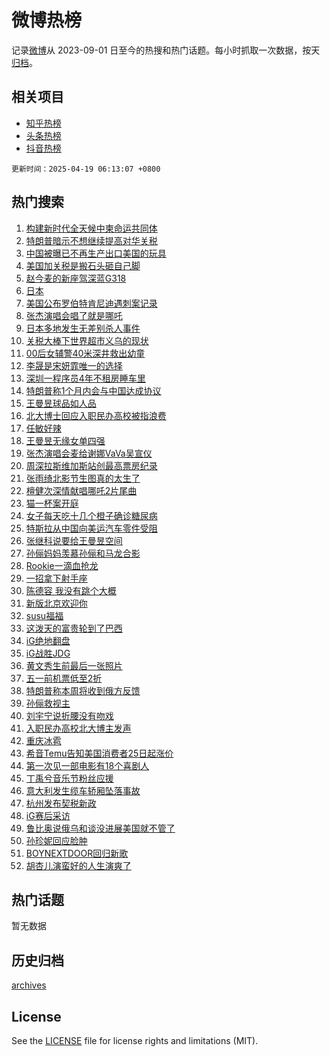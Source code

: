 # 微博热榜

记录[微博](https://www.weibo.com)从 2023-09-01 日至今的热搜和热门话题。每小时抓取一次数据，按天[归档](archives)。

## 相关项目

- [知乎热榜](https://github.com/hotarchive/zhihu)
- [头条热榜](https://github.com/hotarchive/toutiao)
- [抖音热榜](https://github.com/hotarchive/douyin)


`更新时间：2025-04-19 06:13:07 +0800`

## 热门搜索

1. [构建新时代全天候中柬命运共同体](https://m.weibo.cn/search?containerid=100103type%3D1%26t%3D10%26q%3D%23%E6%9E%84%E5%BB%BA%E6%96%B0%E6%97%B6%E4%BB%A3%E5%85%A8%E5%A4%A9%E5%80%99%E4%B8%AD%E6%9F%AC%E5%91%BD%E8%BF%90%E5%85%B1%E5%90%8C%E4%BD%93%23&stream_entry_id=51&isnewpage=1&extparam=seat%3D1%26pos%3D0%26filter_type%3Drealtimehot%26stream_entry_id%3D51%26c_type%3D51%26q%3D%2523%25E6%259E%2584%25E5%25BB%25BA%25E6%2596%25B0%25E6%2597%25B6%25E4%25BB%25A3%25E5%2585%25A8%25E5%25A4%25A9%25E5%2580%2599%25E4%25B8%25AD%25E6%259F%25AC%25E5%2591%25BD%25E8%25BF%2590%25E5%2585%25B1%25E5%2590%258C%25E4%25BD%2593%2523%26cate%3D10103%26dgr%3D0%26display_time%3D1745014386%26pre_seqid%3D174501438631803467272126)
1. [特朗普暗示不想继续提高对华关税](https://m.weibo.cn/search?containerid=100103type%3D1%26t%3D10%26q%3D%23%E7%89%B9%E6%9C%97%E6%99%AE%E6%9A%97%E7%A4%BA%E4%B8%8D%E6%83%B3%E7%BB%A7%E7%BB%AD%E6%8F%90%E9%AB%98%E5%AF%B9%E5%8D%8E%E5%85%B3%E7%A8%8E%23&stream_entry_id=31&isnewpage=1&extparam=seat%3D1%26lcate%3D5001%26band_rank%3D1%26q%3D%2523%25E7%2589%25B9%25E6%259C%2597%25E6%2599%25AE%25E6%259A%2597%25E7%25A4%25BA%25E4%25B8%258D%25E6%2583%25B3%25E7%25BB%25A7%25E7%25BB%25AD%25E6%258F%2590%25E9%25AB%2598%25E5%25AF%25B9%25E5%258D%258E%25E5%2585%25B3%25E7%25A8%258E%2523%26dgr%3D0%26realpos%3D1%26filter_type%3Drealtimehot%26c_type%3D31%26pos%3D0%26cate%3D5001%26flag%3D2%26stream_entry_id%3D31%26display_time%3D1745014386%26pre_seqid%3D174501438631803467272126)
1. [中国被曝已不再生产出口美国的玩具](https://m.weibo.cn/search?containerid=100103type%3D1%26t%3D10%26q%3D%23%E4%B8%AD%E5%9B%BD%E8%A2%AB%E6%9B%9D%E5%B7%B2%E4%B8%8D%E5%86%8D%E7%94%9F%E4%BA%A7%E5%87%BA%E5%8F%A3%E7%BE%8E%E5%9B%BD%E7%9A%84%E7%8E%A9%E5%85%B7%23&stream_entry_id=31&isnewpage=1&extparam=seat%3D1%26lcate%3D5001%26band_rank%3D2%26q%3D%2523%25E4%25B8%25AD%25E5%259B%25BD%25E8%25A2%25AB%25E6%259B%259D%25E5%25B7%25B2%25E4%25B8%258D%25E5%2586%258D%25E7%2594%259F%25E4%25BA%25A7%25E5%2587%25BA%25E5%258F%25A3%25E7%25BE%258E%25E5%259B%25BD%25E7%259A%2584%25E7%258E%25A9%25E5%2585%25B7%2523%26dgr%3D0%26realpos%3D2%26filter_type%3Drealtimehot%26c_type%3D31%26pos%3D1%26cate%3D5001%26flag%3D2%26stream_entry_id%3D31%26display_time%3D1745014386%26pre_seqid%3D174501438631803467272126)
1. [美国加关税是搬石头砸自己脚](https://m.weibo.cn/search?containerid=100103type%3D1%26t%3D10%26q%3D%23%E7%BE%8E%E5%9B%BD%E5%8A%A0%E5%85%B3%E7%A8%8E%E6%98%AF%E6%90%AC%E7%9F%B3%E5%A4%B4%E7%A0%B8%E8%87%AA%E5%B7%B1%E8%84%9A%23&stream_entry_id=31&isnewpage=1&extparam=seat%3D1%26lcate%3D5001%26band_rank%3D3%26q%3D%2523%25E7%25BE%258E%25E5%259B%25BD%25E5%258A%25A0%25E5%2585%25B3%25E7%25A8%258E%25E6%2598%25AF%25E6%2590%25AC%25E7%259F%25B3%25E5%25A4%25B4%25E7%25A0%25B8%25E8%2587%25AA%25E5%25B7%25B1%25E8%2584%259A%2523%26dgr%3D0%26realpos%3D3%26filter_type%3Drealtimehot%26c_type%3D31%26pos%3D2%26cate%3D5001%26flag%3D0%26stream_entry_id%3D31%26display_time%3D1745014386%26pre_seqid%3D174501438631803467272126)
1. [赵今麦的新座驾深蓝G318](https://m.weibo.cn/search?containerid=100103type%3D1%26t%3D10%26q%3D%23%E8%B5%B5%E4%BB%8A%E9%BA%A6%E7%9A%84%E6%96%B0%E5%BA%A7%E9%A9%BE%E6%B7%B1%E8%93%9DG318%23&stream_entry_id=31&isnewpage=1&extparam=seat%3D1%26lcate%3D5001%26band_rank%3D4%26q%3D%2523%25E8%25B5%25B5%25E4%25BB%258A%25E9%25BA%25A6%25E7%259A%2584%25E6%2596%25B0%25E5%25BA%25A7%25E9%25A9%25BE%25E6%25B7%25B1%25E8%2593%259DG318%2523%26dgr%3D0%26adid%3D283433%26filter_type%3Drealtimehot%26is_ad_pos%3D1%26c_type%3D31%26stream_entry_id%3D31%26pos%3D3%26cate%3D5001%26topic_ad%3D1%26display_time%3D1745014386%26pre_seqid%3D174501438631803467272126)
1. [日本](https://m.weibo.cn/search?containerid=100103type%3D1%26t%3D10%26q%3D%E6%97%A5%E6%9C%AC&stream_entry_id=31&isnewpage=1&extparam=seat%3D1%26lcate%3D5001%26band_rank%3D4%26q%3D%25E6%2597%25A5%25E6%259C%25AC%26dgr%3D0%26realpos%3D4%26filter_type%3Drealtimehot%26c_type%3D31%26pos%3D4%26cate%3D5001%26flag%3D2%26stream_entry_id%3D31%26display_time%3D1745014386%26pre_seqid%3D174501438631803467272126)
1. [美国公布罗伯特肯尼迪遇刺案记录](https://m.weibo.cn/search?containerid=100103type%3D1%26t%3D10%26q%3D%23%E7%BE%8E%E5%9B%BD%E5%85%AC%E5%B8%83%E7%BD%97%E4%BC%AF%E7%89%B9%E8%82%AF%E5%B0%BC%E8%BF%AA%E9%81%87%E5%88%BA%E6%A1%88%E8%AE%B0%E5%BD%95%23&stream_entry_id=31&isnewpage=1&extparam=seat%3D1%26lcate%3D5001%26band_rank%3D5%26q%3D%2523%25E7%25BE%258E%25E5%259B%25BD%25E5%2585%25AC%25E5%25B8%2583%25E7%25BD%2597%25E4%25BC%25AF%25E7%2589%25B9%25E8%2582%25AF%25E5%25B0%25BC%25E8%25BF%25AA%25E9%2581%2587%25E5%2588%25BA%25E6%25A1%2588%25E8%25AE%25B0%25E5%25BD%2595%2523%26dgr%3D0%26realpos%3D5%26filter_type%3Drealtimehot%26c_type%3D31%26pos%3D5%26cate%3D5001%26flag%3D0%26stream_entry_id%3D31%26display_time%3D1745014386%26pre_seqid%3D174501438631803467272126)
1. [张杰演唱会唱了就是哪吒](https://m.weibo.cn/search?containerid=100103type%3D1%26t%3D10%26q%3D%23%E5%BC%A0%E6%9D%B0%E6%BC%94%E5%94%B1%E4%BC%9A%E5%94%B1%E4%BA%86%E5%B0%B1%E6%98%AF%E5%93%AA%E5%90%92%23&stream_entry_id=31&isnewpage=1&extparam=seat%3D1%26lcate%3D5001%26band_rank%3D6%26q%3D%2523%25E5%25BC%25A0%25E6%259D%25B0%25E6%25BC%2594%25E5%2594%25B1%25E4%25BC%259A%25E5%2594%25B1%25E4%25BA%2586%25E5%25B0%25B1%25E6%2598%25AF%25E5%2593%25AA%25E5%2590%2592%2523%26dgr%3D0%26realpos%3D6%26filter_type%3Drealtimehot%26c_type%3D31%26pos%3D6%26cate%3D5001%26flag%3D2%26stream_entry_id%3D31%26display_time%3D1745014386%26pre_seqid%3D174501438631803467272126)
1. [日本多地发生无差别杀人事件](https://m.weibo.cn/search?containerid=100103type%3D1%26t%3D10%26q%3D%23%E6%97%A5%E6%9C%AC%E5%A4%9A%E5%9C%B0%E5%8F%91%E7%94%9F%E6%97%A0%E5%B7%AE%E5%88%AB%E6%9D%80%E4%BA%BA%E4%BA%8B%E4%BB%B6%23&stream_entry_id=31&isnewpage=1&extparam=seat%3D1%26lcate%3D5001%26band_rank%3D7%26q%3D%2523%25E6%2597%25A5%25E6%259C%25AC%25E5%25A4%259A%25E5%259C%25B0%25E5%258F%2591%25E7%2594%259F%25E6%2597%25A0%25E5%25B7%25AE%25E5%2588%25AB%25E6%259D%2580%25E4%25BA%25BA%25E4%25BA%258B%25E4%25BB%25B6%2523%26dgr%3D0%26realpos%3D7%26filter_type%3Drealtimehot%26c_type%3D31%26pos%3D7%26cate%3D5001%26flag%3D0%26stream_entry_id%3D31%26display_time%3D1745014386%26pre_seqid%3D174501438631803467272126)
1. [关税大棒下世界超市义乌的现状](https://m.weibo.cn/search?containerid=100103type%3D1%26t%3D10%26q%3D%23%E5%85%B3%E7%A8%8E%E5%A4%A7%E6%A3%92%E4%B8%8B%E4%B8%96%E7%95%8C%E8%B6%85%E5%B8%82%E4%B9%89%E4%B9%8C%E7%9A%84%E7%8E%B0%E7%8A%B6%23&stream_entry_id=31&isnewpage=1&extparam=seat%3D1%26lcate%3D5001%26band_rank%3D8%26q%3D%2523%25E5%2585%25B3%25E7%25A8%258E%25E5%25A4%25A7%25E6%25A3%2592%25E4%25B8%258B%25E4%25B8%2596%25E7%2595%258C%25E8%25B6%2585%25E5%25B8%2582%25E4%25B9%2589%25E4%25B9%258C%25E7%259A%2584%25E7%258E%25B0%25E7%258A%25B6%2523%26dgr%3D0%26realpos%3D8%26filter_type%3Drealtimehot%26c_type%3D31%26pos%3D8%26cate%3D5001%26flag%3D0%26stream_entry_id%3D31%26display_time%3D1745014386%26pre_seqid%3D174501438631803467272126)
1. [00后女辅警40米深井救出幼童](https://m.weibo.cn/search?containerid=100103type%3D1%26t%3D10%26q%3D%2300%E5%90%8E%E5%A5%B3%E8%BE%85%E8%AD%A640%E7%B1%B3%E6%B7%B1%E4%BA%95%E6%95%91%E5%87%BA%E5%B9%BC%E7%AB%A5%23&stream_entry_id=31&isnewpage=1&extparam=seat%3D1%26lcate%3D5001%26band_rank%3D9%26q%3D%252300%25E5%2590%258E%25E5%25A5%25B3%25E8%25BE%2585%25E8%25AD%25A640%25E7%25B1%25B3%25E6%25B7%25B1%25E4%25BA%2595%25E6%2595%2591%25E5%2587%25BA%25E5%25B9%25BC%25E7%25AB%25A5%2523%26dgr%3D0%26realpos%3D9%26filter_type%3Drealtimehot%26c_type%3D31%26pos%3D9%26cate%3D5001%26flag%3D32768%26stream_entry_id%3D31%26display_time%3D1745014386%26pre_seqid%3D174501438631803467272126)
1. [李晟是宋妍霏唯一的选择](https://m.weibo.cn/search?containerid=100103type%3D1%26t%3D10%26q%3D%E6%9D%8E%E6%99%9F%E6%98%AF%E5%AE%8B%E5%A6%8D%E9%9C%8F%E5%94%AF%E4%B8%80%E7%9A%84%E9%80%89%E6%8B%A9&stream_entry_id=31&isnewpage=1&extparam=seat%3D1%26lcate%3D5001%26band_rank%3D10%26q%3D%25E6%259D%258E%25E6%2599%259F%25E6%2598%25AF%25E5%25AE%258B%25E5%25A6%258D%25E9%259C%258F%25E5%2594%25AF%25E4%25B8%2580%25E7%259A%2584%25E9%2580%2589%25E6%258B%25A9%26dgr%3D0%26realpos%3D10%26filter_type%3Drealtimehot%26c_type%3D31%26pos%3D10%26cate%3D5001%26flag%3D1%26stream_entry_id%3D31%26display_time%3D1745014386%26pre_seqid%3D174501438631803467272126)
1. [深圳一程序员4年不租房睡车里](https://m.weibo.cn/search?containerid=100103type%3D1%26t%3D10%26q%3D%23%E6%B7%B1%E5%9C%B3%E4%B8%80%E7%A8%8B%E5%BA%8F%E5%91%984%E5%B9%B4%E4%B8%8D%E7%A7%9F%E6%88%BF%E7%9D%A1%E8%BD%A6%E9%87%8C%23&stream_entry_id=31&isnewpage=1&extparam=seat%3D1%26lcate%3D5001%26band_rank%3D11%26q%3D%2523%25E6%25B7%25B1%25E5%259C%25B3%25E4%25B8%2580%25E7%25A8%258B%25E5%25BA%258F%25E5%2591%25984%25E5%25B9%25B4%25E4%25B8%258D%25E7%25A7%259F%25E6%2588%25BF%25E7%259D%25A1%25E8%25BD%25A6%25E9%2587%258C%2523%26dgr%3D0%26realpos%3D11%26filter_type%3Drealtimehot%26c_type%3D31%26pos%3D11%26cate%3D5001%26flag%3D2%26stream_entry_id%3D31%26display_time%3D1745014386%26pre_seqid%3D174501438631803467272126)
1. [特朗普称1个月内会与中国达成协议](https://m.weibo.cn/search?containerid=100103type%3D1%26t%3D10%26q%3D%23%E7%89%B9%E6%9C%97%E6%99%AE%E7%A7%B01%E4%B8%AA%E6%9C%88%E5%86%85%E4%BC%9A%E4%B8%8E%E4%B8%AD%E5%9B%BD%E8%BE%BE%E6%88%90%E5%8D%8F%E8%AE%AE%23&stream_entry_id=31&isnewpage=1&extparam=seat%3D1%26lcate%3D5001%26band_rank%3D12%26q%3D%2523%25E7%2589%25B9%25E6%259C%2597%25E6%2599%25AE%25E7%25A7%25B01%25E4%25B8%25AA%25E6%259C%2588%25E5%2586%2585%25E4%25BC%259A%25E4%25B8%258E%25E4%25B8%25AD%25E5%259B%25BD%25E8%25BE%25BE%25E6%2588%2590%25E5%258D%258F%25E8%25AE%25AE%2523%26dgr%3D0%26realpos%3D12%26filter_type%3Drealtimehot%26c_type%3D31%26pos%3D12%26cate%3D5001%26flag%3D0%26stream_entry_id%3D31%26display_time%3D1745014386%26pre_seqid%3D174501438631803467272126)
1. [王曼昱球品如人品](https://m.weibo.cn/search?containerid=100103type%3D1%26t%3D10%26q%3D%23%E7%8E%8B%E6%9B%BC%E6%98%B1%E7%90%83%E5%93%81%E5%A6%82%E4%BA%BA%E5%93%81%23&stream_entry_id=31&isnewpage=1&extparam=seat%3D1%26lcate%3D5001%26band_rank%3D13%26q%3D%2523%25E7%258E%258B%25E6%259B%25BC%25E6%2598%25B1%25E7%2590%2583%25E5%2593%2581%25E5%25A6%2582%25E4%25BA%25BA%25E5%2593%2581%2523%26dgr%3D0%26realpos%3D13%26filter_type%3Drealtimehot%26c_type%3D31%26pos%3D13%26cate%3D5001%26flag%3D0%26stream_entry_id%3D31%26display_time%3D1745014386%26pre_seqid%3D174501438631803467272126)
1. [北大博士回应入职民办高校被指浪费](https://m.weibo.cn/search?containerid=100103type%3D1%26t%3D10%26q%3D%23%E5%8C%97%E5%A4%A7%E5%8D%9A%E5%A3%AB%E5%9B%9E%E5%BA%94%E5%85%A5%E8%81%8C%E6%B0%91%E5%8A%9E%E9%AB%98%E6%A0%A1%E8%A2%AB%E6%8C%87%E6%B5%AA%E8%B4%B9%23&stream_entry_id=31&isnewpage=1&extparam=seat%3D1%26lcate%3D5001%26band_rank%3D14%26q%3D%2523%25E5%258C%2597%25E5%25A4%25A7%25E5%258D%259A%25E5%25A3%25AB%25E5%259B%259E%25E5%25BA%2594%25E5%2585%25A5%25E8%2581%258C%25E6%25B0%2591%25E5%258A%259E%25E9%25AB%2598%25E6%25A0%25A1%25E8%25A2%25AB%25E6%258C%2587%25E6%25B5%25AA%25E8%25B4%25B9%2523%26dgr%3D0%26realpos%3D14%26filter_type%3Drealtimehot%26c_type%3D31%26pos%3D14%26cate%3D5001%26flag%3D0%26stream_entry_id%3D31%26display_time%3D1745014386%26pre_seqid%3D174501438631803467272126)
1. [任敏好辣](https://m.weibo.cn/search?containerid=100103type%3D1%26t%3D10%26q%3D%E4%BB%BB%E6%95%8F%E5%A5%BD%E8%BE%A3&stream_entry_id=31&isnewpage=1&extparam=seat%3D1%26lcate%3D5001%26band_rank%3D15%26q%3D%25E4%25BB%25BB%25E6%2595%258F%25E5%25A5%25BD%25E8%25BE%25A3%26dgr%3D0%26realpos%3D15%26filter_type%3Drealtimehot%26c_type%3D31%26pos%3D15%26cate%3D5001%26flag%3D2%26stream_entry_id%3D31%26display_time%3D1745014386%26pre_seqid%3D174501438631803467272126)
1. [王曼昱无缘女单四强](https://m.weibo.cn/search?containerid=100103type%3D1%26t%3D10%26q%3D%23%E7%8E%8B%E6%9B%BC%E6%98%B1%E6%97%A0%E7%BC%98%E5%A5%B3%E5%8D%95%E5%9B%9B%E5%BC%BA%23&stream_entry_id=31&isnewpage=1&extparam=seat%3D1%26lcate%3D5001%26band_rank%3D16%26q%3D%2523%25E7%258E%258B%25E6%259B%25BC%25E6%2598%25B1%25E6%2597%25A0%25E7%25BC%2598%25E5%25A5%25B3%25E5%258D%2595%25E5%259B%259B%25E5%25BC%25BA%2523%26dgr%3D0%26realpos%3D16%26filter_type%3Drealtimehot%26c_type%3D31%26pos%3D16%26cate%3D5001%26flag%3D0%26stream_entry_id%3D31%26display_time%3D1745014386%26pre_seqid%3D174501438631803467272126)
1. [张杰演唱会麦给谢娜VaVa吴宣仪](https://m.weibo.cn/search?containerid=100103type%3D1%26t%3D10%26q%3D%E5%BC%A0%E6%9D%B0%E6%BC%94%E5%94%B1%E4%BC%9A%E9%BA%A6%E7%BB%99%E8%B0%A2%E5%A8%9CVaVa%E5%90%B4%E5%AE%A3%E4%BB%AA&stream_entry_id=31&isnewpage=1&extparam=seat%3D1%26lcate%3D5001%26band_rank%3D17%26q%3D%25E5%25BC%25A0%25E6%259D%25B0%25E6%25BC%2594%25E5%2594%25B1%25E4%25BC%259A%25E9%25BA%25A6%25E7%25BB%2599%25E8%25B0%25A2%25E5%25A8%259CVaVa%25E5%2590%25B4%25E5%25AE%25A3%25E4%25BB%25AA%26dgr%3D0%26realpos%3D17%26filter_type%3Drealtimehot%26c_type%3D31%26pos%3D17%26cate%3D5001%26flag%3D0%26stream_entry_id%3D31%26display_time%3D1745014386%26pre_seqid%3D174501438631803467272126)
1. [周深拉斯维加斯站创最高票房纪录](https://m.weibo.cn/search?containerid=100103type%3D1%26t%3D10%26q%3D%23%E5%91%A8%E6%B7%B1%E6%8B%89%E6%96%AF%E7%BB%B4%E5%8A%A0%E6%96%AF%E7%AB%99%E5%88%9B%E6%9C%80%E9%AB%98%E7%A5%A8%E6%88%BF%E7%BA%AA%E5%BD%95%23&stream_entry_id=31&isnewpage=1&extparam=seat%3D1%26lcate%3D5001%26band_rank%3D18%26q%3D%2523%25E5%2591%25A8%25E6%25B7%25B1%25E6%258B%2589%25E6%2596%25AF%25E7%25BB%25B4%25E5%258A%25A0%25E6%2596%25AF%25E7%25AB%2599%25E5%2588%259B%25E6%259C%2580%25E9%25AB%2598%25E7%25A5%25A8%25E6%2588%25BF%25E7%25BA%25AA%25E5%25BD%2595%2523%26dgr%3D0%26realpos%3D18%26filter_type%3Drealtimehot%26c_type%3D31%26pos%3D18%26cate%3D5001%26flag%3D0%26stream_entry_id%3D31%26display_time%3D1745014386%26pre_seqid%3D174501438631803467272126)
1. [张雨绮北影节生图真的太生了](https://m.weibo.cn/search?containerid=100103type%3D1%26t%3D10%26q%3D%E5%BC%A0%E9%9B%A8%E7%BB%AE%E5%8C%97%E5%BD%B1%E8%8A%82%E7%94%9F%E5%9B%BE%E7%9C%9F%E7%9A%84%E5%A4%AA%E7%94%9F%E4%BA%86&stream_entry_id=31&isnewpage=1&extparam=seat%3D1%26lcate%3D5001%26band_rank%3D19%26q%3D%25E5%25BC%25A0%25E9%259B%25A8%25E7%25BB%25AE%25E5%258C%2597%25E5%25BD%25B1%25E8%258A%2582%25E7%2594%259F%25E5%259B%25BE%25E7%259C%259F%25E7%259A%2584%25E5%25A4%25AA%25E7%2594%259F%25E4%25BA%2586%26dgr%3D0%26realpos%3D19%26filter_type%3Drealtimehot%26c_type%3D31%26pos%3D19%26cate%3D5001%26flag%3D0%26stream_entry_id%3D31%26display_time%3D1745014386%26pre_seqid%3D174501438631803467272126)
1. [檀健次深情献唱哪吒2片尾曲](https://m.weibo.cn/search?containerid=100103type%3D1%26t%3D10%26q%3D%23%E6%AA%80%E5%81%A5%E6%AC%A1%E6%B7%B1%E6%83%85%E7%8C%AE%E5%94%B1%E5%93%AA%E5%90%922%E7%89%87%E5%B0%BE%E6%9B%B2%23&stream_entry_id=31&isnewpage=1&extparam=seat%3D1%26lcate%3D5001%26band_rank%3D20%26q%3D%2523%25E6%25AA%2580%25E5%2581%25A5%25E6%25AC%25A1%25E6%25B7%25B1%25E6%2583%2585%25E7%258C%25AE%25E5%2594%25B1%25E5%2593%25AA%25E5%2590%25922%25E7%2589%2587%25E5%25B0%25BE%25E6%259B%25B2%2523%26dgr%3D0%26realpos%3D20%26filter_type%3Drealtimehot%26c_type%3D31%26pos%3D20%26cate%3D5001%26flag%3D0%26stream_entry_id%3D31%26display_time%3D1745014386%26pre_seqid%3D174501438631803467272126)
1. [猫一杯案开庭](https://m.weibo.cn/search?containerid=100103type%3D1%26t%3D10%26q%3D%23%E7%8C%AB%E4%B8%80%E6%9D%AF%E6%A1%88%E5%BC%80%E5%BA%AD%23&stream_entry_id=31&isnewpage=1&extparam=seat%3D1%26lcate%3D5001%26band_rank%3D21%26q%3D%2523%25E7%258C%25AB%25E4%25B8%2580%25E6%259D%25AF%25E6%25A1%2588%25E5%25BC%2580%25E5%25BA%25AD%2523%26dgr%3D0%26realpos%3D21%26filter_type%3Drealtimehot%26c_type%3D31%26pos%3D21%26cate%3D5001%26flag%3D0%26stream_entry_id%3D31%26display_time%3D1745014386%26pre_seqid%3D174501438631803467272126)
1. [女子每天吃十几个橙子确诊糖尿病](https://m.weibo.cn/search?containerid=100103type%3D1%26t%3D10%26q%3D%23%E5%A5%B3%E5%AD%90%E6%AF%8F%E5%A4%A9%E5%90%83%E5%8D%81%E5%87%A0%E4%B8%AA%E6%A9%99%E5%AD%90%E7%A1%AE%E8%AF%8A%E7%B3%96%E5%B0%BF%E7%97%85%23&stream_entry_id=31&isnewpage=1&extparam=seat%3D1%26lcate%3D5001%26band_rank%3D22%26q%3D%2523%25E5%25A5%25B3%25E5%25AD%2590%25E6%25AF%258F%25E5%25A4%25A9%25E5%2590%2583%25E5%258D%2581%25E5%2587%25A0%25E4%25B8%25AA%25E6%25A9%2599%25E5%25AD%2590%25E7%25A1%25AE%25E8%25AF%258A%25E7%25B3%2596%25E5%25B0%25BF%25E7%2597%2585%2523%26dgr%3D0%26realpos%3D22%26filter_type%3Drealtimehot%26c_type%3D31%26pos%3D22%26cate%3D5001%26flag%3D0%26stream_entry_id%3D31%26display_time%3D1745014386%26pre_seqid%3D174501438631803467272126)
1. [特斯拉从中国向美运汽车零件受阻](https://m.weibo.cn/search?containerid=100103type%3D1%26t%3D10%26q%3D%23%E7%89%B9%E6%96%AF%E6%8B%89%E4%BB%8E%E4%B8%AD%E5%9B%BD%E5%90%91%E7%BE%8E%E8%BF%90%E6%B1%BD%E8%BD%A6%E9%9B%B6%E4%BB%B6%E5%8F%97%E9%98%BB%23&stream_entry_id=31&isnewpage=1&extparam=seat%3D1%26lcate%3D5001%26band_rank%3D23%26q%3D%2523%25E7%2589%25B9%25E6%2596%25AF%25E6%258B%2589%25E4%25BB%258E%25E4%25B8%25AD%25E5%259B%25BD%25E5%2590%2591%25E7%25BE%258E%25E8%25BF%2590%25E6%25B1%25BD%25E8%25BD%25A6%25E9%259B%25B6%25E4%25BB%25B6%25E5%258F%2597%25E9%2598%25BB%2523%26dgr%3D0%26realpos%3D23%26filter_type%3Drealtimehot%26c_type%3D31%26pos%3D23%26cate%3D5001%26flag%3D1%26stream_entry_id%3D31%26display_time%3D1745014386%26pre_seqid%3D174501438631803467272126)
1. [张继科说要给王曼昱空间](https://m.weibo.cn/search?containerid=100103type%3D1%26t%3D10%26q%3D%23%E5%BC%A0%E7%BB%A7%E7%A7%91%E8%AF%B4%E8%A6%81%E7%BB%99%E7%8E%8B%E6%9B%BC%E6%98%B1%E7%A9%BA%E9%97%B4%23&stream_entry_id=31&isnewpage=1&extparam=seat%3D1%26lcate%3D5001%26band_rank%3D24%26q%3D%2523%25E5%25BC%25A0%25E7%25BB%25A7%25E7%25A7%2591%25E8%25AF%25B4%25E8%25A6%2581%25E7%25BB%2599%25E7%258E%258B%25E6%259B%25BC%25E6%2598%25B1%25E7%25A9%25BA%25E9%2597%25B4%2523%26dgr%3D0%26realpos%3D24%26filter_type%3Drealtimehot%26c_type%3D31%26pos%3D24%26cate%3D5001%26flag%3D0%26stream_entry_id%3D31%26display_time%3D1745014386%26pre_seqid%3D174501438631803467272126)
1. [孙俪妈妈羡慕孙俪和马龙合影](https://m.weibo.cn/search?containerid=100103type%3D1%26t%3D10%26q%3D%23%E5%AD%99%E4%BF%AA%E5%A6%88%E5%A6%88%E7%BE%A1%E6%85%95%E5%AD%99%E4%BF%AA%E5%92%8C%E9%A9%AC%E9%BE%99%E5%90%88%E5%BD%B1%23&stream_entry_id=31&isnewpage=1&extparam=seat%3D1%26lcate%3D5001%26band_rank%3D25%26q%3D%2523%25E5%25AD%2599%25E4%25BF%25AA%25E5%25A6%2588%25E5%25A6%2588%25E7%25BE%25A1%25E6%2585%2595%25E5%25AD%2599%25E4%25BF%25AA%25E5%2592%258C%25E9%25A9%25AC%25E9%25BE%2599%25E5%2590%2588%25E5%25BD%25B1%2523%26dgr%3D0%26realpos%3D25%26filter_type%3Drealtimehot%26c_type%3D31%26pos%3D25%26cate%3D5001%26flag%3D0%26stream_entry_id%3D31%26display_time%3D1745014386%26pre_seqid%3D174501438631803467272126)
1. [Rookie一滴血抢龙](https://m.weibo.cn/search?containerid=100103type%3D1%26t%3D10%26q%3DRookie%E4%B8%80%E6%BB%B4%E8%A1%80%E6%8A%A2%E9%BE%99&stream_entry_id=31&isnewpage=1&extparam=seat%3D1%26lcate%3D5001%26band_rank%3D26%26q%3DRookie%25E4%25B8%2580%25E6%25BB%25B4%25E8%25A1%2580%25E6%258A%25A2%25E9%25BE%2599%26dgr%3D0%26realpos%3D26%26filter_type%3Drealtimehot%26c_type%3D31%26pos%3D26%26cate%3D5001%26flag%3D0%26stream_entry_id%3D31%26display_time%3D1745014386%26pre_seqid%3D174501438631803467272126)
1. [一招拿下射手座](https://m.weibo.cn/search?containerid=100103type%3D1%26t%3D10%26q%3D%23%E4%B8%80%E6%8B%9B%E6%8B%BF%E4%B8%8B%E5%B0%84%E6%89%8B%E5%BA%A7%23&stream_entry_id=31&isnewpage=1&extparam=seat%3D1%26lcate%3D5001%26band_rank%3D27%26q%3D%2523%25E4%25B8%2580%25E6%258B%259B%25E6%258B%25BF%25E4%25B8%258B%25E5%25B0%2584%25E6%2589%258B%25E5%25BA%25A7%2523%26dgr%3D0%26realpos%3D27%26filter_type%3Drealtimehot%26c_type%3D31%26pos%3D27%26cate%3D5001%26flag%3D0%26stream_entry_id%3D31%26display_time%3D1745014386%26pre_seqid%3D174501438631803467272126)
1. [陈德容 我没有跳个大概](https://m.weibo.cn/search?containerid=100103type%3D1%26t%3D10%26q%3D%E9%99%88%E5%BE%B7%E5%AE%B9+%E6%88%91%E6%B2%A1%E6%9C%89%E8%B7%B3%E4%B8%AA%E5%A4%A7%E6%A6%82&stream_entry_id=31&isnewpage=1&extparam=seat%3D1%26lcate%3D5001%26band_rank%3D28%26q%3D%25E9%2599%2588%25E5%25BE%25B7%25E5%25AE%25B9%2520%25E6%2588%2591%25E6%25B2%25A1%25E6%259C%2589%25E8%25B7%25B3%25E4%25B8%25AA%25E5%25A4%25A7%25E6%25A6%2582%26dgr%3D0%26realpos%3D28%26filter_type%3Drealtimehot%26c_type%3D31%26pos%3D28%26cate%3D5001%26flag%3D0%26stream_entry_id%3D31%26display_time%3D1745014386%26pre_seqid%3D174501438631803467272126)
1. [新版北京欢迎你](https://m.weibo.cn/search?containerid=100103type%3D1%26t%3D10%26q%3D%23%E6%96%B0%E7%89%88%E5%8C%97%E4%BA%AC%E6%AC%A2%E8%BF%8E%E4%BD%A0%23&stream_entry_id=31&isnewpage=1&extparam=seat%3D1%26lcate%3D5001%26band_rank%3D29%26q%3D%2523%25E6%2596%25B0%25E7%2589%2588%25E5%258C%2597%25E4%25BA%25AC%25E6%25AC%25A2%25E8%25BF%258E%25E4%25BD%25A0%2523%26dgr%3D0%26realpos%3D29%26filter_type%3Drealtimehot%26c_type%3D31%26pos%3D29%26cate%3D5001%26flag%3D0%26stream_entry_id%3D31%26display_time%3D1745014386%26pre_seqid%3D174501438631803467272126)
1. [susu福福](https://m.weibo.cn/search?containerid=100103type%3D1%26t%3D10%26q%3D%23susu%E7%A6%8F%E7%A6%8F%23&stream_entry_id=31&isnewpage=1&extparam=seat%3D1%26lcate%3D5001%26band_rank%3D30%26q%3D%2523susu%25E7%25A6%258F%25E7%25A6%258F%2523%26dgr%3D0%26realpos%3D30%26filter_type%3Drealtimehot%26c_type%3D31%26pos%3D30%26cate%3D5001%26flag%3D0%26stream_entry_id%3D31%26display_time%3D1745014386%26pre_seqid%3D174501438631803467272126)
1. [这泼天的富贵轮到了巴西](https://m.weibo.cn/search?containerid=100103type%3D1%26t%3D10%26q%3D%23%E8%BF%99%E6%B3%BC%E5%A4%A9%E7%9A%84%E5%AF%8C%E8%B4%B5%E8%BD%AE%E5%88%B0%E4%BA%86%E5%B7%B4%E8%A5%BF%23&stream_entry_id=31&isnewpage=1&extparam=seat%3D1%26lcate%3D5001%26band_rank%3D31%26q%3D%2523%25E8%25BF%2599%25E6%25B3%25BC%25E5%25A4%25A9%25E7%259A%2584%25E5%25AF%258C%25E8%25B4%25B5%25E8%25BD%25AE%25E5%2588%25B0%25E4%25BA%2586%25E5%25B7%25B4%25E8%25A5%25BF%2523%26dgr%3D0%26realpos%3D31%26filter_type%3Drealtimehot%26c_type%3D31%26pos%3D31%26cate%3D5001%26flag%3D1%26stream_entry_id%3D31%26display_time%3D1745014386%26pre_seqid%3D174501438631803467272126)
1. [iG绝地翻盘](https://m.weibo.cn/search?containerid=100103type%3D1%26t%3D10%26q%3D%23iG%E7%BB%9D%E5%9C%B0%E7%BF%BB%E7%9B%98%23&stream_entry_id=31&isnewpage=1&extparam=seat%3D1%26lcate%3D5001%26band_rank%3D32%26q%3D%2523iG%25E7%25BB%259D%25E5%259C%25B0%25E7%25BF%25BB%25E7%259B%2598%2523%26dgr%3D0%26realpos%3D32%26filter_type%3Drealtimehot%26c_type%3D31%26pos%3D32%26cate%3D5001%26flag%3D0%26stream_entry_id%3D31%26display_time%3D1745014386%26pre_seqid%3D174501438631803467272126)
1. [iG战胜JDG](https://m.weibo.cn/search?containerid=100103type%3D1%26t%3D10%26q%3D%23iG%E6%88%98%E8%83%9CJDG%23&stream_entry_id=31&isnewpage=1&extparam=seat%3D1%26lcate%3D5001%26band_rank%3D33%26q%3D%2523iG%25E6%2588%2598%25E8%2583%259CJDG%2523%26dgr%3D0%26realpos%3D33%26filter_type%3Drealtimehot%26c_type%3D31%26pos%3D33%26cate%3D5001%26flag%3D0%26stream_entry_id%3D31%26display_time%3D1745014386%26pre_seqid%3D174501438631803467272126)
1. [黄文秀生前最后一张照片](https://m.weibo.cn/search?containerid=100103type%3D1%26t%3D10%26q%3D%23%E9%BB%84%E6%96%87%E7%A7%80%E7%94%9F%E5%89%8D%E6%9C%80%E5%90%8E%E4%B8%80%E5%BC%A0%E7%85%A7%E7%89%87%23&stream_entry_id=31&isnewpage=1&extparam=seat%3D1%26lcate%3D5001%26band_rank%3D34%26q%3D%2523%25E9%25BB%2584%25E6%2596%2587%25E7%25A7%2580%25E7%2594%259F%25E5%2589%258D%25E6%259C%2580%25E5%2590%258E%25E4%25B8%2580%25E5%25BC%25A0%25E7%2585%25A7%25E7%2589%2587%2523%26dgr%3D0%26realpos%3D34%26filter_type%3Drealtimehot%26c_type%3D31%26pos%3D34%26cate%3D5001%26flag%3D0%26stream_entry_id%3D31%26display_time%3D1745014386%26pre_seqid%3D174501438631803467272126)
1. [五一前机票低至2折](https://m.weibo.cn/search?containerid=100103type%3D1%26t%3D10%26q%3D%23%E4%BA%94%E4%B8%80%E5%89%8D%E6%9C%BA%E7%A5%A8%E4%BD%8E%E8%87%B32%E6%8A%98%23&stream_entry_id=31&isnewpage=1&extparam=seat%3D1%26lcate%3D5001%26band_rank%3D35%26q%3D%2523%25E4%25BA%2594%25E4%25B8%2580%25E5%2589%258D%25E6%259C%25BA%25E7%25A5%25A8%25E4%25BD%258E%25E8%2587%25B32%25E6%258A%2598%2523%26dgr%3D0%26realpos%3D35%26filter_type%3Drealtimehot%26c_type%3D31%26pos%3D35%26cate%3D5001%26flag%3D0%26stream_entry_id%3D31%26display_time%3D1745014386%26pre_seqid%3D174501438631803467272126)
1. [特朗普称本周将收到俄方反馈](https://m.weibo.cn/search?containerid=100103type%3D1%26t%3D10%26q%3D%23%E7%89%B9%E6%9C%97%E6%99%AE%E7%A7%B0%E6%9C%AC%E5%91%A8%E5%B0%86%E6%94%B6%E5%88%B0%E4%BF%84%E6%96%B9%E5%8F%8D%E9%A6%88%23&stream_entry_id=31&isnewpage=1&extparam=seat%3D1%26lcate%3D5001%26band_rank%3D36%26q%3D%2523%25E7%2589%25B9%25E6%259C%2597%25E6%2599%25AE%25E7%25A7%25B0%25E6%259C%25AC%25E5%2591%25A8%25E5%25B0%2586%25E6%2594%25B6%25E5%2588%25B0%25E4%25BF%2584%25E6%2596%25B9%25E5%258F%258D%25E9%25A6%2588%2523%26dgr%3D0%26realpos%3D36%26filter_type%3Drealtimehot%26c_type%3D31%26pos%3D36%26cate%3D5001%26flag%3D0%26stream_entry_id%3D31%26display_time%3D1745014386%26pre_seqid%3D174501438631803467272126)
1. [孙俪救视主](https://m.weibo.cn/search?containerid=100103type%3D1%26t%3D10%26q%3D%E5%AD%99%E4%BF%AA%E6%95%91%E8%A7%86%E4%B8%BB&stream_entry_id=31&isnewpage=1&extparam=seat%3D1%26lcate%3D5001%26band_rank%3D37%26q%3D%25E5%25AD%2599%25E4%25BF%25AA%25E6%2595%2591%25E8%25A7%2586%25E4%25B8%25BB%26dgr%3D0%26realpos%3D37%26filter_type%3Drealtimehot%26c_type%3D31%26pos%3D37%26cate%3D5001%26flag%3D0%26stream_entry_id%3D31%26display_time%3D1745014386%26pre_seqid%3D174501438631803467272126)
1. [刘宇宁说折腰没有吻戏](https://m.weibo.cn/search?containerid=100103type%3D1%26t%3D10%26q%3D%23%E5%88%98%E5%AE%87%E5%AE%81%E8%AF%B4%E6%8A%98%E8%85%B0%E6%B2%A1%E6%9C%89%E5%90%BB%E6%88%8F%23&stream_entry_id=31&isnewpage=1&extparam=seat%3D1%26lcate%3D5001%26band_rank%3D38%26q%3D%2523%25E5%2588%2598%25E5%25AE%2587%25E5%25AE%2581%25E8%25AF%25B4%25E6%258A%2598%25E8%2585%25B0%25E6%25B2%25A1%25E6%259C%2589%25E5%2590%25BB%25E6%2588%258F%2523%26dgr%3D0%26realpos%3D38%26filter_type%3Drealtimehot%26c_type%3D31%26pos%3D38%26cate%3D5001%26flag%3D0%26stream_entry_id%3D31%26display_time%3D1745014386%26pre_seqid%3D174501438631803467272126)
1. [入职民办高校北大博主发声](https://m.weibo.cn/search?containerid=100103type%3D1%26t%3D10%26q%3D%23%E5%85%A5%E8%81%8C%E6%B0%91%E5%8A%9E%E9%AB%98%E6%A0%A1%E5%8C%97%E5%A4%A7%E5%8D%9A%E4%B8%BB%E5%8F%91%E5%A3%B0%23&stream_entry_id=31&isnewpage=1&extparam=seat%3D1%26lcate%3D5001%26band_rank%3D39%26q%3D%2523%25E5%2585%25A5%25E8%2581%258C%25E6%25B0%2591%25E5%258A%259E%25E9%25AB%2598%25E6%25A0%25A1%25E5%258C%2597%25E5%25A4%25A7%25E5%258D%259A%25E4%25B8%25BB%25E5%258F%2591%25E5%25A3%25B0%2523%26dgr%3D0%26realpos%3D39%26filter_type%3Drealtimehot%26c_type%3D31%26pos%3D39%26cate%3D5001%26flag%3D0%26stream_entry_id%3D31%26display_time%3D1745014386%26pre_seqid%3D174501438631803467272126)
1. [重庆冰雹](https://m.weibo.cn/search?containerid=100103type%3D1%26t%3D10%26q%3D%E9%87%8D%E5%BA%86%E5%86%B0%E9%9B%B9&stream_entry_id=31&isnewpage=1&extparam=seat%3D1%26lcate%3D5001%26band_rank%3D40%26q%3D%25E9%2587%258D%25E5%25BA%2586%25E5%2586%25B0%25E9%259B%25B9%26dgr%3D0%26realpos%3D40%26filter_type%3Drealtimehot%26c_type%3D31%26pos%3D40%26cate%3D5001%26flag%3D0%26stream_entry_id%3D31%26display_time%3D1745014386%26pre_seqid%3D174501438631803467272126)
1. [希音Temu告知美国消费者25日起涨价](https://m.weibo.cn/search?containerid=100103type%3D1%26t%3D10%26q%3D%23%E5%B8%8C%E9%9F%B3Temu%E5%91%8A%E7%9F%A5%E7%BE%8E%E5%9B%BD%E6%B6%88%E8%B4%B9%E8%80%8525%E6%97%A5%E8%B5%B7%E6%B6%A8%E4%BB%B7%23&stream_entry_id=31&isnewpage=1&extparam=seat%3D1%26lcate%3D5001%26band_rank%3D41%26q%3D%2523%25E5%25B8%258C%25E9%259F%25B3Temu%25E5%2591%258A%25E7%259F%25A5%25E7%25BE%258E%25E5%259B%25BD%25E6%25B6%2588%25E8%25B4%25B9%25E8%2580%258525%25E6%2597%25A5%25E8%25B5%25B7%25E6%25B6%25A8%25E4%25BB%25B7%2523%26dgr%3D0%26realpos%3D41%26filter_type%3Drealtimehot%26c_type%3D31%26pos%3D41%26cate%3D5001%26flag%3D0%26stream_entry_id%3D31%26display_time%3D1745014386%26pre_seqid%3D174501438631803467272126)
1. [第一次见一部电影有18个喜剧人](https://m.weibo.cn/search?containerid=100103type%3D1%26t%3D10%26q%3D%E7%AC%AC%E4%B8%80%E6%AC%A1%E8%A7%81%E4%B8%80%E9%83%A8%E7%94%B5%E5%BD%B1%E6%9C%8918%E4%B8%AA%E5%96%9C%E5%89%A7%E4%BA%BA&stream_entry_id=31&isnewpage=1&extparam=seat%3D1%26lcate%3D5001%26band_rank%3D42%26q%3D%25E7%25AC%25AC%25E4%25B8%2580%25E6%25AC%25A1%25E8%25A7%2581%25E4%25B8%2580%25E9%2583%25A8%25E7%2594%25B5%25E5%25BD%25B1%25E6%259C%258918%25E4%25B8%25AA%25E5%2596%259C%25E5%2589%25A7%25E4%25BA%25BA%26dgr%3D0%26realpos%3D42%26filter_type%3Drealtimehot%26c_type%3D31%26pos%3D42%26cate%3D5001%26flag%3D0%26stream_entry_id%3D31%26display_time%3D1745014386%26pre_seqid%3D174501438631803467272126)
1. [丁禹兮音乐节粉丝应援](https://m.weibo.cn/search?containerid=100103type%3D1%26t%3D10%26q%3D%E4%B8%81%E7%A6%B9%E5%85%AE%E9%9F%B3%E4%B9%90%E8%8A%82%E7%B2%89%E4%B8%9D%E5%BA%94%E6%8F%B4&stream_entry_id=31&isnewpage=1&extparam=seat%3D1%26lcate%3D5001%26band_rank%3D43%26q%3D%25E4%25B8%2581%25E7%25A6%25B9%25E5%2585%25AE%25E9%259F%25B3%25E4%25B9%2590%25E8%258A%2582%25E7%25B2%2589%25E4%25B8%259D%25E5%25BA%2594%25E6%258F%25B4%26dgr%3D0%26realpos%3D43%26filter_type%3Drealtimehot%26c_type%3D31%26pos%3D43%26cate%3D5001%26flag%3D0%26stream_entry_id%3D31%26display_time%3D1745014386%26pre_seqid%3D174501438631803467272126)
1. [意大利发生缆车轿厢坠落事故](https://m.weibo.cn/search?containerid=100103type%3D1%26t%3D10%26q%3D%23%E6%84%8F%E5%A4%A7%E5%88%A9%E5%8F%91%E7%94%9F%E7%BC%86%E8%BD%A6%E8%BD%BF%E5%8E%A2%E5%9D%A0%E8%90%BD%E4%BA%8B%E6%95%85%23&stream_entry_id=31&isnewpage=1&extparam=seat%3D1%26lcate%3D5001%26band_rank%3D44%26q%3D%2523%25E6%2584%258F%25E5%25A4%25A7%25E5%2588%25A9%25E5%258F%2591%25E7%2594%259F%25E7%25BC%2586%25E8%25BD%25A6%25E8%25BD%25BF%25E5%258E%25A2%25E5%259D%25A0%25E8%2590%25BD%25E4%25BA%258B%25E6%2595%2585%2523%26dgr%3D0%26realpos%3D44%26filter_type%3Drealtimehot%26c_type%3D31%26pos%3D44%26cate%3D5001%26flag%3D0%26stream_entry_id%3D31%26display_time%3D1745014386%26pre_seqid%3D174501438631803467272126)
1. [杭州发布契税新政](https://m.weibo.cn/search?containerid=100103type%3D1%26t%3D10%26q%3D%23%E6%9D%AD%E5%B7%9E%E5%8F%91%E5%B8%83%E5%A5%91%E7%A8%8E%E6%96%B0%E6%94%BF%23&stream_entry_id=31&isnewpage=1&extparam=seat%3D1%26lcate%3D5001%26band_rank%3D45%26q%3D%2523%25E6%259D%25AD%25E5%25B7%259E%25E5%258F%2591%25E5%25B8%2583%25E5%25A5%2591%25E7%25A8%258E%25E6%2596%25B0%25E6%2594%25BF%2523%26dgr%3D0%26realpos%3D45%26filter_type%3Drealtimehot%26c_type%3D31%26pos%3D45%26cate%3D5001%26flag%3D1%26stream_entry_id%3D31%26display_time%3D1745014386%26pre_seqid%3D174501438631803467272126)
1. [iG赛后采访](https://m.weibo.cn/search?containerid=100103type%3D1%26t%3D10%26q%3DiG%E8%B5%9B%E5%90%8E%E9%87%87%E8%AE%BF&stream_entry_id=31&isnewpage=1&extparam=seat%3D1%26lcate%3D5001%26band_rank%3D46%26q%3DiG%25E8%25B5%259B%25E5%2590%258E%25E9%2587%2587%25E8%25AE%25BF%26dgr%3D0%26realpos%3D46%26filter_type%3Drealtimehot%26c_type%3D31%26pos%3D46%26cate%3D5001%26flag%3D0%26stream_entry_id%3D31%26display_time%3D1745014386%26pre_seqid%3D174501438631803467272126)
1. [鲁比奥说俄乌和谈没进展美国就不管了](https://m.weibo.cn/search?containerid=100103type%3D1%26t%3D10%26q%3D%23%E9%B2%81%E6%AF%94%E5%A5%A5%E8%AF%B4%E4%BF%84%E4%B9%8C%E5%92%8C%E8%B0%88%E6%B2%A1%E8%BF%9B%E5%B1%95%E7%BE%8E%E5%9B%BD%E5%B0%B1%E4%B8%8D%E7%AE%A1%E4%BA%86%23&stream_entry_id=31&isnewpage=1&extparam=seat%3D1%26lcate%3D5001%26band_rank%3D47%26q%3D%2523%25E9%25B2%2581%25E6%25AF%2594%25E5%25A5%25A5%25E8%25AF%25B4%25E4%25BF%2584%25E4%25B9%258C%25E5%2592%258C%25E8%25B0%2588%25E6%25B2%25A1%25E8%25BF%259B%25E5%25B1%2595%25E7%25BE%258E%25E5%259B%25BD%25E5%25B0%25B1%25E4%25B8%258D%25E7%25AE%25A1%25E4%25BA%2586%2523%26dgr%3D0%26realpos%3D47%26filter_type%3Drealtimehot%26c_type%3D31%26pos%3D47%26cate%3D5001%26flag%3D0%26stream_entry_id%3D31%26display_time%3D1745014386%26pre_seqid%3D174501438631803467272126)
1. [孙珍妮回应脸肿](https://m.weibo.cn/search?containerid=100103type%3D1%26t%3D10%26q%3D%23%E5%AD%99%E7%8F%8D%E5%A6%AE%E5%9B%9E%E5%BA%94%E8%84%B8%E8%82%BF%23&stream_entry_id=31&isnewpage=1&extparam=seat%3D1%26lcate%3D5001%26band_rank%3D48%26q%3D%2523%25E5%25AD%2599%25E7%258F%258D%25E5%25A6%25AE%25E5%259B%259E%25E5%25BA%2594%25E8%2584%25B8%25E8%2582%25BF%2523%26dgr%3D0%26realpos%3D48%26filter_type%3Drealtimehot%26c_type%3D31%26pos%3D48%26cate%3D5001%26flag%3D0%26stream_entry_id%3D31%26display_time%3D1745014386%26pre_seqid%3D174501438631803467272126)
1. [BOYNEXTDOOR回归新歌](https://m.weibo.cn/search?containerid=100103type%3D1%26t%3D10%26q%3D%23BOYNEXTDOOR%E5%9B%9E%E5%BD%92%E6%96%B0%E6%AD%8C%23&stream_entry_id=31&isnewpage=1&extparam=seat%3D1%26lcate%3D5001%26band_rank%3D49%26q%3D%2523BOYNEXTDOOR%25E5%259B%259E%25E5%25BD%2592%25E6%2596%25B0%25E6%25AD%258C%2523%26dgr%3D0%26realpos%3D49%26filter_type%3Drealtimehot%26c_type%3D31%26pos%3D49%26cate%3D5001%26flag%3D0%26stream_entry_id%3D31%26display_time%3D1745014386%26pre_seqid%3D174501438631803467272126)
1. [胡杏儿演蛮好的人生演爽了](https://m.weibo.cn/search?containerid=100103type%3D1%26t%3D10%26q%3D%E8%83%A1%E6%9D%8F%E5%84%BF%E6%BC%94%E8%9B%AE%E5%A5%BD%E7%9A%84%E4%BA%BA%E7%94%9F%E6%BC%94%E7%88%BD%E4%BA%86&stream_entry_id=31&isnewpage=1&extparam=seat%3D1%26lcate%3D5001%26band_rank%3D50%26q%3D%25E8%2583%25A1%25E6%259D%258F%25E5%2584%25BF%25E6%25BC%2594%25E8%259B%25AE%25E5%25A5%25BD%25E7%259A%2584%25E4%25BA%25BA%25E7%2594%259F%25E6%25BC%2594%25E7%2588%25BD%25E4%25BA%2586%26dgr%3D0%26realpos%3D50%26filter_type%3Drealtimehot%26c_type%3D31%26pos%3D50%26cate%3D5001%26flag%3D1%26stream_entry_id%3D31%26display_time%3D1745014386%26pre_seqid%3D174501438631803467272126)

## 热门话题

暂无数据

## 历史归档

[archives](archives)

## License

See the [LICENSE](LICENSE) file for license rights and limitations (MIT).
